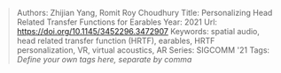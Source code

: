 > Authors: Zhijian Yang, Romit Roy Choudhury
> Title: Personalizing Head Related Transfer Functions for Earables
> Year: 2021
> Url: https://doi.org/10.1145/3452296.3472907
> Keywords: spatial audio, head related transfer function (HRTF), earables, HRTF personalization, VR, virtual acoustics, AR
> Series: SIGCOMM '21
> Tags: *Define your own tags here, separate by comma*